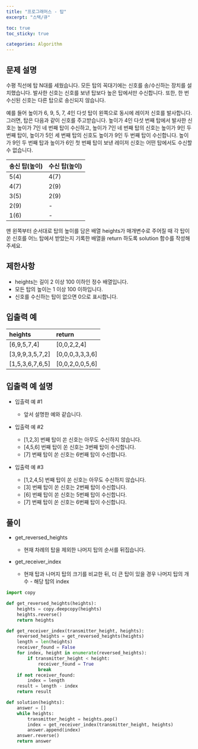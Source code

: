 ```yaml
---
title: "프로그래머스 - 탑"
excerpt: "스택/큐"

toc: true
toc_sticky: true

categories: Algorithm
---
```

## 문제 설명
수평 직선에 탑 N대를 세웠습니다. 모든 탑의 꼭대기에는 신호를 송/수신하는 장치를 설치했습니다. 발사한 신호는 신호를 보낸 탑보다 높은 탑에서만 수신합니다. 또한, 한 번 수신된 신호는 다른 탑으로 송신되지 않습니다.  

    
예를 들어 높이가 6, 9, 5, 7, 4인 다섯 탑이 왼쪽으로 동시에 레이저 신호를 발사합니다. 그러면, 탑은 다음과 같이 신호를 주고받습니다. 높이가 4인 다섯 번째 탑에서 발사한 신호는 높이가 7인 네 번째 탑이 수신하고, 높이가 7인 네 번째 탑의 신호는 높이가 9인 두 번째 탑이, 높이가 5인 세 번째 탑의 신호도 높이가 9인 두 번째 탑이 수신합니다. 높이가 9인 두 번째 탑과 높이가 6인 첫 번째 탑이 보낸 레이저 신호는 어떤 탑에서도 수신할 수 없습니다.
   
|송신 탑(높이)|수신 탑(높이)|
|:------------|:------------|
|5(4)|4(7)|
|4(7)|2(9)|
|3(5)|2(9)|
|2(9)|-|
|1(6)|-|
  
맨 왼쪽부터 순서대로 탑의 높이를 담은 배열 heights가 매개변수로 주어질 때 각 탑이 쏜 신호를 어느 탑에서 받았는지 기록한 배열을 return 하도록 solution 함수를 작성해주세요.  
  


## 제한사항
* heights는 길이 2 이상 100 이하인 정수 배열입니다.
* 모든 탑의 높이는 1 이상 100 이하입니다.
* 신호를 수신하는 탑이 없으면 0으로 표시합니다.
  


  


  
## 입출력 예  

|heights|return|
|:----------|:---------|
|[6,9,5,7,4]|[0,0,2,2,4]|  
|[3,9,9,3,5,7,2]|[0,0,0,3,3,3,6]|
|[1,5,3,6,7,6,5]|[0,0,2,0,0,5,6]|
  


## 입출력 예 설명

* 입출력 예 #1 
  * 앞서 설명한 예와 같습니다.

  
* 입출력 예 #2
  * [1,2,3] 번째 탑이 쏜 신호는 아무도 수신하지 않습니다.
  * [4,5,6] 번째 탑이 쏜 신호는 3번째 탑이 수신합니다.
  * [7] 번째 탑이 쏜 신호는 6번째 탑이 수신합니다.
  

* 입출력 예 #3
  * [1,2,4,5] 번째 탑이 쏜 신호는 아무도 수신하지 않습니다.
  * [3] 번째 탑이 쏜 신호는 2번째 탑이 수신합니다.
  * [6] 번째 탑이 쏜 신호는 5번째 탑이 수신합니다.
  * [7] 번째 탑이 쏜 신호는 6번째 탑이 수신합니다.



## 풀이
* get_reversed_heights
  * 현재 차례의 탑을 제외한 나머지 탑의 순서를 뒤집습니다.
  
* get_receiver_index
  * 현재 탑과 나머지 탑의 크기를 비교한 뒤, 더 큰 탑이 있을 경우 나머지 탑의 개수 - 해당 탑의 index




``` python
import copy

def get_reversed_heights(heights):
    heights = copy.deepcopy(heights)
    heights.reverse()
    return heights

def get_receiver_index(transmitter_height, heights):
    reversed_heights = get_reversed_heights(heights)
    length = len(heights)
    receiver_found = False
    for index, height in enumerate(reversed_heights):
        if transmitter_height < height:
            receiver_found = True
            break
    if not receiver_found:
        index = length
    result = length - index
    return result

def solution(heights):
    answer = []
    while heights:
        transmitter_height = heights.pop()
        index = get_receiver_index(transmitter_height, heights)
        answer.append(index)
    answer.reverse()
    return answer

```

